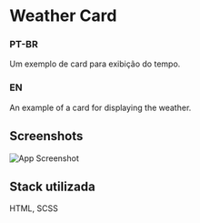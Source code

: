 # Weather Card

### PT-BR
Um exemplo de card para exibição do tempo.

### EN
An example of a card for displaying the weather.
## Screenshots

![App Screenshot](https://i.ibb.co/W3prqW1/Captura-da-Web-20-6-2023-212411-localhost.jpg)
## Stack utilizada

HTML, SCSS
